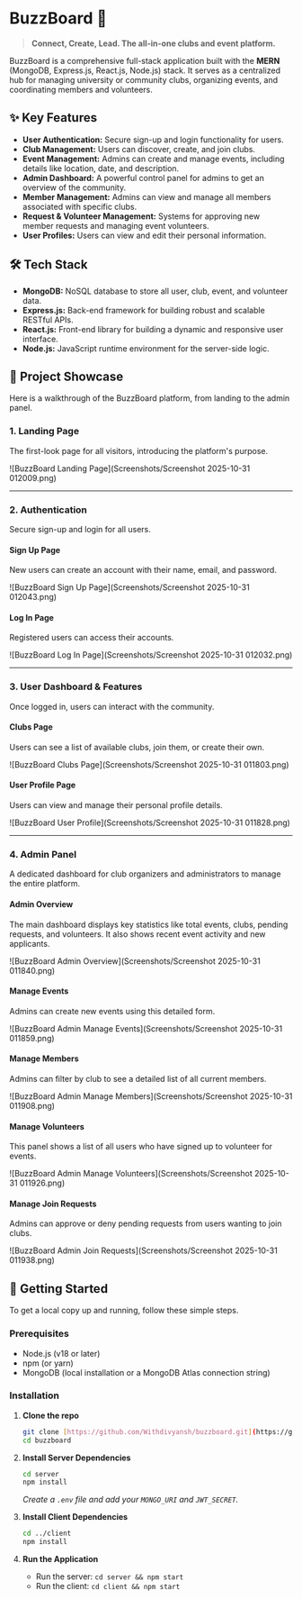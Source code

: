 # BuzzBoard 🚀

> **Connect, Create, Lead. The all-in-one clubs and event platform.**

BuzzBoard is a comprehensive full-stack application built with the **MERN** (MongoDB, Express.js, React.js, Node.js) stack. It serves as a centralized hub for managing university or community clubs, organizing events, and coordinating members and volunteers.

## ✨ Key Features

* **User Authentication:** Secure sign-up and login functionality for users.
* **Club Management:** Users can discover, create, and join clubs.
* **Event Management:** Admins can create and manage events, including details like location, date, and description.
* **Admin Dashboard:** A powerful control panel for admins to get an overview of the community.
* **Member Management:** Admins can view and manage all members associated with specific clubs.
* **Request & Volunteer Management:** Systems for approving new member requests and managing event volunteers.
* **User Profiles:** Users can view and edit their personal information.

## 🛠️ Tech Stack

* **MongoDB:** NoSQL database to store all user, club, event, and volunteer data.
* **Express.js:** Back-end framework for building robust and scalable RESTful APIs.
* **React.js:** Front-end library for building a dynamic and responsive user interface.
* **Node.js:** JavaScript runtime environment for the server-side logic.

## 📸 Project Showcase

Here is a walkthrough of the BuzzBoard platform, from landing to the admin panel.

### 1. Landing Page
The first-look page for all visitors, introducing the platform's purpose.

![BuzzBoard Landing Page](Screenshots/Screenshot 2025-10-31 012009.png)

---

### 2. Authentication
Secure sign-up and login for all users.

#### Sign Up Page
New users can create an account with their name, email, and password.

![BuzzBoard Sign Up Page](Screenshots/Screenshot 2025-10-31 012043.png)

#### Log In Page
Registered users can access their accounts.

![BuzzBoard Log In Page](Screenshots/Screenshot 2025-10-31 012032.png)

---

### 3. User Dashboard & Features
Once logged in, users can interact with the community.

#### Clubs Page
Users can see a list of available clubs, join them, or create their own.

![BuzzBoard Clubs Page](Screenshots/Screenshot 2025-10-31 011803.png)

#### User Profile Page
Users can view and manage their personal profile details.

![BuzzBoard User Profile](Screenshots/Screenshot 2025-10-31 011828.png)

---

### 4. Admin Panel
A dedicated dashboard for club organizers and administrators to manage the entire platform.

#### Admin Overview
The main dashboard displays key statistics like total events, clubs, pending requests, and volunteers. It also shows recent event activity and new applicants.

![BuzzBoard Admin Overview](Screenshots/Screenshot 2025-10-31 011840.png)

#### Manage Events
Admins can create new events using this detailed form.

![BuzzBoard Admin Manage Events](Screenshots/Screenshot 2025-10-31 011859.png)

#### Manage Members
Admins can filter by club to see a detailed list of all current members.

![BuzzBoard Admin Manage Members](Screenshots/Screenshot 2025-10-31 011908.png)

#### Manage Volunteers
This panel shows a list of all users who have signed up to volunteer for events.

![BuzzBoard Admin Manage Volunteers](Screenshots/Screenshot 2025-10-31 011926.png)

#### Manage Join Requests
Admins can approve or deny pending requests from users wanting to join clubs.

![BuzzBoard Admin Join Requests](Screenshots/Screenshot 2025-10-31 011938.png)

## 🚀 Getting Started

To get a local copy up and running, follow these simple steps.

### Prerequisites

* Node.js (v18 or later)
* npm (or yarn)
* MongoDB (local installation or a MongoDB Atlas connection string)

### Installation

1.  **Clone the repo**
    ```sh
    git clone [https://github.com/Withdivyansh/buzzboard.git](https://github.com/Withdivyansh/buzzboard.git)
    cd buzzboard
    ```

2.  **Install Server Dependencies**
    ```sh
    cd server
    npm install
    ```
    *Create a `.env` file and add your `MONGO_URI` and `JWT_SECRET`.*

3.  **Install Client Dependencies**
    ```sh
    cd ../client
    npm install
    ```

4.  **Run the Application**
    * Run the server: `cd server && npm start`
    * Run the client: `cd client && npm start`